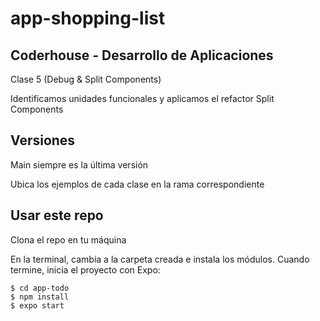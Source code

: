 # app-shopping-list

## Coderhouse - Desarrollo de Aplicaciones

Clase 5 (Debug & Split Components)

Identificamos unidades funcionales y aplicamos el refactor Split Components

## Versiones

Main siempre es la última versión

Ubica los ejemplos de cada clase en la rama correspondiente

## Usar este repo

Clona el repo en tu máquina

En la terminal, cambia a la carpeta creada e instala los módulos. Cuando termine, inicia el proyecto con Expo:

```
$ cd app-todo
$ npm install
$ expo start
```
